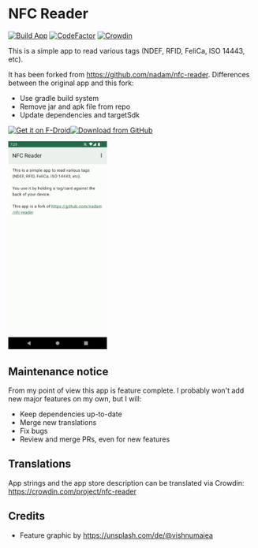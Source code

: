# NFC Reader

[![Build App](https://github.com/mueller-ma/NFCReader/actions/workflows/build.yml/badge.svg)](https://github.com/mueller-ma/NFCReader/actions/workflows/build.yml)
[![CodeFactor](https://www.codefactor.io/repository/github/mueller-ma/nfcreader/badge)](https://www.codefactor.io/repository/github/mueller-ma/nfcreader)
[![Crowdin](https://badges.crowdin.net/nfc-reader/localized.svg)](https://crowdin.com/project/nfc-reader)

This is a simple app to read various tags (NDEF, RFID, FeliCa, ISO 14443, etc).

It has been forked from https://github.com/nadam/nfc-reader.
Differences between the original app and this fork:
* Use gradle build system
* Remove jar and apk file from repo
* Update dependencies and targetSdk

[<img alt="Get it on F-Droid" height="80" src="https://raw.githubusercontent.com/mueller-ma/android-common/main/assets/get-it-on-fdroid.png"/>](https://f-droid.org/de/packages/com.github.muellerma.nfcreader/)[<img alt="Download from GitHub" height="80" src="https://raw.githubusercontent.com/mueller-ma/android-common/main/assets/direct-apk-download.png"/>](https://github.com/mueller-ma/NFCReader/releases)

<img src="fastlane/metadata/android/en-US/images/phoneScreenshots/1.png" alt="Screenshot" width=200px>

## Maintenance notice

From my point of view this app is feature complete. I probably won't add new major features on my own, but I will:
* Keep dependencies up-to-date
* Merge new translations
* Fix bugs
* Review and merge PRs, even for new features

## Translations

App strings and the app store description can be translated via Crowdin: https://crowdin.com/project/nfc-reader

## Credits

* Feature graphic by https://unsplash.com/de/@vishnumaiea
